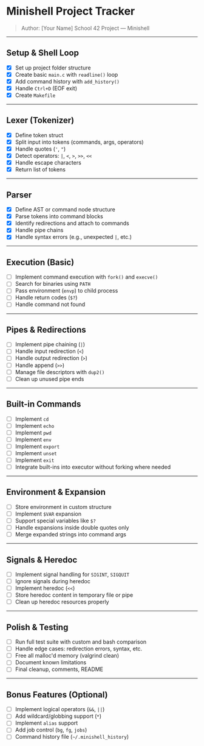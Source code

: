 # Minishell Project Tracker

> Author: [Your Name]
> School 42 Project — Minishell

---

## Setup & Shell Loop

- [X] Set up project folder structure
- [X] Create basic `main.c` with `readline()` loop
- [X] Add command history with `add_history()`
- [X] Handle `Ctrl+D` (EOF exit)
- [X] Create `Makefile`

---

## Lexer (Tokenizer)

- [X] Define token struct
- [X] Split input into tokens (commands, args, operators)
- [X] Handle quotes (`'`, `"`)
- [X] Detect operators: `|`, `<`, `>`, `>>`, `<<`
- [X] Handle escape characters
- [X] Return list of tokens

---

## Parser

- [X] Define AST or command node structure
- [X] Parse tokens into command blocks
- [X] Identify redirections and attach to commands
- [X] Handle pipe chains
- [X] Handle syntax errors (e.g., unexpected `|`, etc.)

---

## Execution (Basic)

- [ ] Implement command execution with `fork()` and `execve()`
- [ ] Search for binaries using `PATH`
- [ ] Pass environment (`envp`) to child process
- [ ] Handle return codes (`$?`)
- [ ] Handle command not found

---

## Pipes & Redirections

- [ ] Implement pipe chaining (`|`)
- [ ] Handle input redirection (`<`)
- [ ] Handle output redirection (`>`)
- [ ] Handle append (`>>`)
- [ ] Manage file descriptors with `dup2()`
- [ ] Clean up unused pipe ends

---

## Built-in Commands

- [ ] Implement `cd`
- [ ] Implement `echo`
- [ ] Implement `pwd`
- [ ] Implement `env`
- [ ] Implement `export`
- [ ] Implement `unset`
- [ ] Implement `exit`
- [ ] Integrate built-ins into executor without forking where needed

---

## Environment & Expansion

- [ ] Store environment in custom structure
- [ ] Implement `$VAR` expansion
- [ ] Support special variables like `$?`
- [ ] Handle expansions inside double quotes only
- [ ] Merge expanded strings into command args

---

## Signals & Heredoc

- [ ] Implement signal handling for `SIGINT`, `SIGQUIT`
- [ ] Ignore signals during heredoc
- [ ] Implement heredoc (`<<`)
- [ ] Store heredoc content in temporary file or pipe
- [ ] Clean up heredoc resources properly

---

## Polish & Testing

- [ ] Run full test suite with custom and bash comparison
- [ ] Handle edge cases: redirection errors, syntax, etc.
- [ ] Free all malloc'd memory (valgrind clean)
- [ ] Document known limitations
- [ ] Final cleanup, comments, README

---

## Bonus Features (Optional)

- [ ] Implement logical operators (`&&`, `||`)
- [ ] Add wildcard/globbing support (`*`)
- [ ] Implement `alias` support
- [ ] Add job control (`bg`, `fg`, `jobs`)
- [ ] Command history file (`~/.minishell_history`)